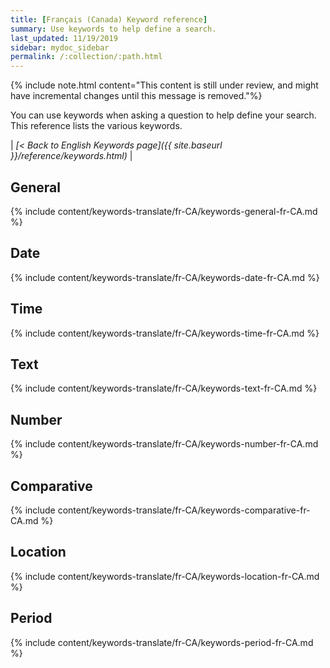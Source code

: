 ```yaml
---
title: [Français (Canada) Keyword reference]
summary: Use keywords to help define a search.
last_updated: 11/19/2019
sidebar: mydoc_sidebar
permalink: /:collection/:path.html
---
```

{% include note.html content="This content is still under review, and might have incremental changes until this message is removed."%}

You can use keywords when asking a question to help define your search. This
reference lists the various keywords.

| _[< Back to English Keywords page]({{ site.baseurl }}/reference/keywords.html)_ |

## General

{% include content/keywords-translate/fr-CA/keywords-general-fr-CA.md %}

## Date

{% include content/keywords-translate/fr-CA/keywords-date-fr-CA.md %}

## Time

{% include content/keywords-translate/fr-CA/keywords-time-fr-CA.md %}

## Text

{% include content/keywords-translate/fr-CA/keywords-text-fr-CA.md %}

## Number

{% include content/keywords-translate/fr-CA/keywords-number-fr-CA.md %}

## Comparative

{% include content/keywords-translate/fr-CA/keywords-comparative-fr-CA.md %}

## Location

{% include content/keywords-translate/fr-CA/keywords-location-fr-CA.md %}

## Period

{% include content/keywords-translate/fr-CA/keywords-period-fr-CA.md %}
